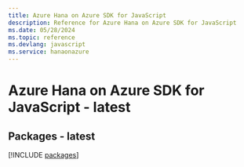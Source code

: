 ```yaml
---
title: Azure Hana on Azure SDK for JavaScript
description: Reference for Azure Hana on Azure SDK for JavaScript
ms.date: 05/28/2024
ms.topic: reference
ms.devlang: javascript
ms.service: hanaonazure
---
```

# Azure Hana on Azure SDK for JavaScript - latest
## Packages - latest
[!INCLUDE [packages](hana-on-azure-index.md)]
